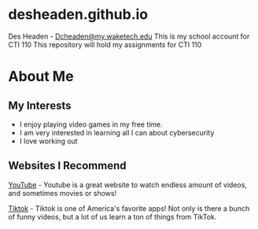# desheaden.github.io
Des Headen - Dcheaden@my.waketech.edu
This is my school account for CTI 110
This repository will hold my assignments for CTI 110

# About Me
## My Interests
- I enjoy playing video games in my free time.
- I am very interested in learning all I can about cybersecurity
- I love working out

## Websites I Recommend
[YouTube](www.youtube.com) - Youtube is a great website to watch endless amount of videos, and sometimes movies or shows!

[Tiktok](https://www.tiktok.com) - Tiktok is one of America's favorite apps! Not only is there a bunch of funny videos, but a lot of us learn a ton of things from TikTok.
